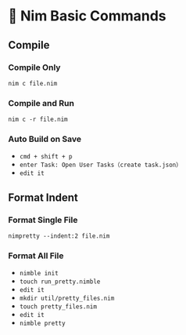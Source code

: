 # 👑 Nim Basic Commands

## Compile

### Compile Only

`nim c file.nim`

### Compile and Run

`nim c -r file.nim`

### Auto Build on Save

- `cmd + shift + p`
- `enter Task: Open User Tasks（create task.json）`
- `edit it`

## Format Indent

### Format Single File

`nimpretty --indent:2 file.nim`

### Format All File

- `nimble init`
- `touch run_pretty.nimble`
- `edit it`
- `mkdir util/pretty_files.nim`
- `touch pretty_files.nim`
- `edit it`
- `nimble pretty`
